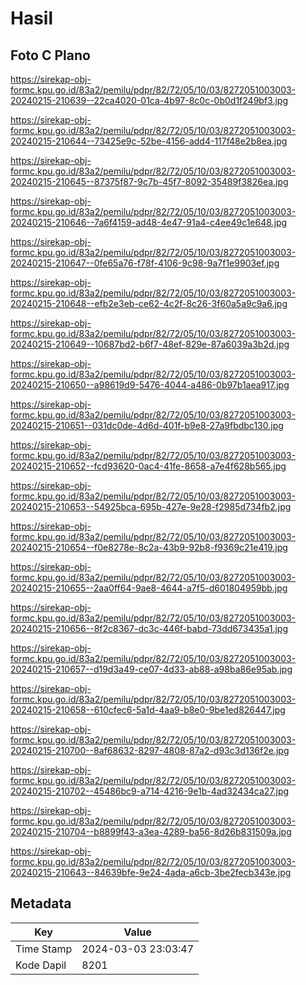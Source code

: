 # Hasil

## Foto C Plano

https://sirekap-obj-formc.kpu.go.id/83a2/pemilu/pdpr/82/72/05/10/03/8272051003003-20240215-210639--22ca4020-01ca-4b97-8c0c-0b0d1f249bf3.jpg

https://sirekap-obj-formc.kpu.go.id/83a2/pemilu/pdpr/82/72/05/10/03/8272051003003-20240215-210644--73425e9c-52be-4156-add4-117f48e2b8ea.jpg

https://sirekap-obj-formc.kpu.go.id/83a2/pemilu/pdpr/82/72/05/10/03/8272051003003-20240215-210645--87375f87-9c7b-45f7-8092-35489f3826ea.jpg

https://sirekap-obj-formc.kpu.go.id/83a2/pemilu/pdpr/82/72/05/10/03/8272051003003-20240215-210646--7a6f4159-ad48-4e47-91a4-c4ee49c1e648.jpg

https://sirekap-obj-formc.kpu.go.id/83a2/pemilu/pdpr/82/72/05/10/03/8272051003003-20240215-210647--0fe65a76-f78f-4106-9c98-9a7f1e9903ef.jpg

https://sirekap-obj-formc.kpu.go.id/83a2/pemilu/pdpr/82/72/05/10/03/8272051003003-20240215-210648--efb2e3eb-ce62-4c2f-8c26-3f60a5a9c9a6.jpg

https://sirekap-obj-formc.kpu.go.id/83a2/pemilu/pdpr/82/72/05/10/03/8272051003003-20240215-210649--10687bd2-b6f7-48ef-829e-87a6039a3b2d.jpg

https://sirekap-obj-formc.kpu.go.id/83a2/pemilu/pdpr/82/72/05/10/03/8272051003003-20240215-210650--a98619d9-5476-4044-a486-0b97b1aea917.jpg

https://sirekap-obj-formc.kpu.go.id/83a2/pemilu/pdpr/82/72/05/10/03/8272051003003-20240215-210651--031dc0de-4d6d-401f-b9e8-27a9fbdbc130.jpg

https://sirekap-obj-formc.kpu.go.id/83a2/pemilu/pdpr/82/72/05/10/03/8272051003003-20240215-210652--fcd93620-0ac4-41fe-8658-a7e4f628b565.jpg

https://sirekap-obj-formc.kpu.go.id/83a2/pemilu/pdpr/82/72/05/10/03/8272051003003-20240215-210653--54925bca-695b-427e-9e28-f2985d734fb2.jpg

https://sirekap-obj-formc.kpu.go.id/83a2/pemilu/pdpr/82/72/05/10/03/8272051003003-20240215-210654--f0e8278e-8c2a-43b9-92b8-f9369c21e419.jpg

https://sirekap-obj-formc.kpu.go.id/83a2/pemilu/pdpr/82/72/05/10/03/8272051003003-20240215-210655--2aa0ff64-9ae8-4644-a7f5-d601804959bb.jpg

https://sirekap-obj-formc.kpu.go.id/83a2/pemilu/pdpr/82/72/05/10/03/8272051003003-20240215-210656--8f2c8367-dc3c-446f-babd-73dd673435a1.jpg

https://sirekap-obj-formc.kpu.go.id/83a2/pemilu/pdpr/82/72/05/10/03/8272051003003-20240215-210657--d19d3a49-ce07-4d33-ab88-a98ba86e95ab.jpg

https://sirekap-obj-formc.kpu.go.id/83a2/pemilu/pdpr/82/72/05/10/03/8272051003003-20240215-210658--610cfec6-5a1d-4aa9-b8e0-9be1ed826447.jpg

https://sirekap-obj-formc.kpu.go.id/83a2/pemilu/pdpr/82/72/05/10/03/8272051003003-20240215-210700--8af68632-8297-4808-87a2-d93c3d136f2e.jpg

https://sirekap-obj-formc.kpu.go.id/83a2/pemilu/pdpr/82/72/05/10/03/8272051003003-20240215-210702--45486bc9-a714-4216-9e1b-4ad32434ca27.jpg

https://sirekap-obj-formc.kpu.go.id/83a2/pemilu/pdpr/82/72/05/10/03/8272051003003-20240215-210704--b8899f43-a3ea-4289-ba56-8d26b831509a.jpg

https://sirekap-obj-formc.kpu.go.id/83a2/pemilu/pdpr/82/72/05/10/03/8272051003003-20240215-210643--84639bfe-9e24-4ada-a6cb-3be2fecb343e.jpg


## Metadata

| Key        | Value               |
| ---------- | ------------------- |
| Time Stamp | 2024-03-03 23:03:47 |
| Kode Dapil | 8201                |




